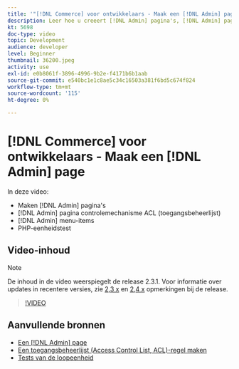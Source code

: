 ```yaml
---
title: '"[!DNL Commerce] voor ontwikkelaars - Maak een [!DNL Admin] pagina"'
description: Leer hoe u creeert [!DNL Admin] pagina's, [!DNL Admin] paginacontrole ACL (toegangsbeheerlijst), en doe eenheid het testen.
kt: 5698
doc-type: video
topic: Development
audience: developer
level: Beginner
thumbnail: 36200.jpeg
activity: use
exl-id: e0b8061f-3896-4996-9b2e-f4171b6b1aab
source-git-commit: e540bc1e1c8ae5c34c16503a381f6bd5c674f824
workflow-type: tm+mt
source-wordcount: '115'
ht-degree: 0%

---
```


# [!DNL Commerce] voor ontwikkelaars - Maak een [!DNL Admin] page

In deze video:

- Maken [!DNL Admin] pagina&#39;s
- [!DNL Admin] pagina controlemechanisme ACL (toegangsbeheerlijst)
- [!DNL Admin] menu-items
- PHP-eenheidstest

## Video-inhoud

>[!NOTE]
>
>De inhoud in de video weerspiegelt de release 2.3.1. Voor informatie over updates in recentere versies, zie [ 2,3 x](https://devdocs.magento.com/guides/v2.3/release-notes/bk-release-notes.html) en [2,4 x](https://devdocs.magento.com/guides/v2.4/release-notes/bk-release-notes.html) opmerkingen bij de release.

>[!VIDEO](https://video.tv.adobe.com/v/36200?quality=12&learn=on)

## Aanvullende bronnen

- [Een [!DNL Admin] page](https://devdocs.magento.com/guides/v2.4/ext-best-practices/extension-coding/example-module-adminpage.html)
- [Een toegangsbeheerlijst (Access Control List, ACL)-regel maken](https://devdocs.magento.com/guides/v2.4/ext-best-practices/tutorials/create-access-control-list-rule.html)
- [Tests van de loopeenheid](https://devdocs.magento.com/guides/v2.4/test/unit/unit_test_execution.html)
